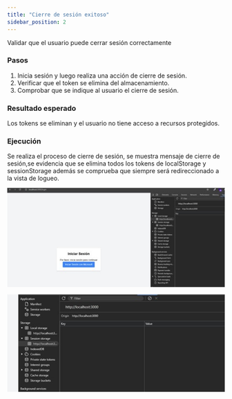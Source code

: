 ```yaml
---
title: "Cierre de sesión exitoso"
sidebar_position: 2
---
```


Validar que el usuario puede cerrar sesión correctamente

### Pasos

1. Inicia sesión y luego realiza una acción de cierre de sesión.
2. Verificar que el token se elimina del almacenamiento.
3. Comprobar que se indique al usuario el cierre de sesión.

### Resultado esperado

Los tokens se eliminan y el usuario no tiene acceso a recursos protegidos.

### Ejecución

Se realiza el proceso de cierre de sesión, se muestra mensaje de cierre de sesión,se evidencia que se elimina todos los tokens de localStorage y sessionStorage además se comprueba que siempre será redireccionado a la vista de logueo.

![Docs Version Dropdown](./img/cierreA.jpg)

![Docs Version Dropdown](./img/cierreB.jpg)

